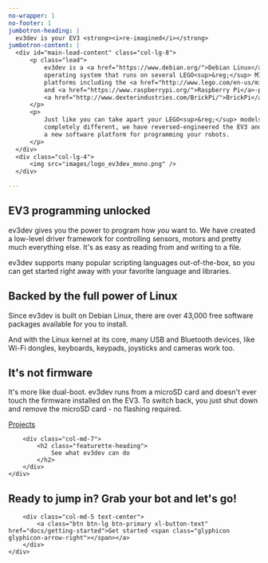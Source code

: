 ```yaml
---
no-wrapper: 1
no-footer: 1
jumbotron-heading: |
  ev3dev is your EV3 <strong><i>re-imagined</i></strong>
jumbotron-content: |
  <div id="main-lead-content" class="col-lg-8">
      <p class="lead">
          ev3dev is a <a href="https://www.debian.org/">Debian Linux</a>-based
          operating system that runs on several LEGO<sup>&reg;</sup> MINDSTORMS compatible
          platforms including the <a href="http://www.lego.com/en-us/mindstorms/products/31313-mindstorms-ev3">LEGO<sup>&reg;</sup> MINDSTORMS EV3</a>
          and <a href="https://www.raspberrypi.org/">Raspberry Pi</a>-powered
          <a href="http://www.dexterindustries.com/BrickPi/">BrickPi</a>.
      </p>
      <p>
          Just like you can take apart your LEGO<sup>&reg;</sup> models and build something
          completely different, we have reversed-engineered the EV3 and created
          a new software platform for programming your robots.
      </p>
  </div>
  <div class="col-lg-4">
      <img src="images/logo_ev3dev_mono.png" />
  </div>

---
```

<div class="container">

<div class="row">
<div class="col-lg-4" markdown="1">

## <span class="glyphicon glyphicon-console heading-icon"></span> EV3 programming unlocked

ev3dev gives you the power to program how <i>you</i> want to. We have created
a low-level driver framework for controlling sensors, motors and pretty much
everything else. It's as easy as reading from and writing to a file.

ev3dev supports many popular scripting languages out-of-the-box, so you can
get started right away with your favorite language and libraries.

</div>
<div class="col-lg-4" markdown="1">

## <i class="fa fa-linux"></i> Backed by the full power of Linux

Since ev3dev is built on Debian Linux, there are over 43,000 free 
software packages available for you to install.

And with the Linux kernel at its core, many USB and Bluetooth devices, like
Wi-Fi dongles, keyboards, keypads, joysticks and cameras work too.

</div>
<div class="col-lg-4" markdown="1">

## <span class="glyphicon glyphicon-save heading-icon"></span> It's not firmware

It's more like dual-boot. ev3dev runs from a microSD card and doesn't ever
touch the firmware installed on the EV3. To switch back, you just shut down
and remove the microSD card - no flashing required.

</div>
</div>

</div>

<div class="projects-featurette">
    <div class="container featurette projects-featurette-content">
        <div class="col-md-5 text-center">
            <a class="btn btn-lg btn-primary xl-button-text" href="projects">Projects <span class="glyphicon glyphicon-arrow-right"></span></a>
        </div>

        <div class="col-md-7">
            <h2 class="featurette-heading">
                See what ev3dev can do
            </h2>
        </div>
    </div>
</div>

<div class="container">
    <div class="row featurette">
        <div class="col-md-7">
            <h2 class="featurette-heading">
                Ready to jump in?
                <span class="text-muted">Grab your bot and let's go!</span>
            </h2>
        </div>

        <div class="col-md-5 text-center">
            <a class="btn btn-lg btn-primary xl-button-text" href="docs/getting-started">Get started <span class="glyphicon glyphicon-arrow-right"></span></a>
        </div>
    </div>
</div>
